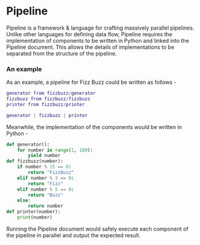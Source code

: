 # Pipeline

Pipeline is a framework & language for crafting massively parallel pipelines. Unlike other languages for defining data flow, Pipeline requires the implementation of components to be written in Python and linked into the Pipeline document. This allows the details of implementations to be separated from the structure of the pipeline.

### An example

As an example, a pipeline for Fizz Buzz could be written as follows -

```lua
generator from fizzbuzz/generator
fizzbuzz from fizzbuzz/fizzbuzz
printer from fizzbuzz/printer

generator | fizzbuzz | printer
```

Meanwhile, the implementation of the components would be written in Python -

```python
def generator():
	for number in range(1, 100):
		yield number
def fizzbuzz(number):
	if number % 15 == 0:
		return "FizzBuzz"
	elif number % 3 == 0:
		return "Fizz"
	elif number % 5 == 0:
		return "Buzz"
	else:
		return number
def printer(number):
	print(number)
```

Running the Pipeline document would safely execute each component of the pipeline in parallel and output the expected result.
